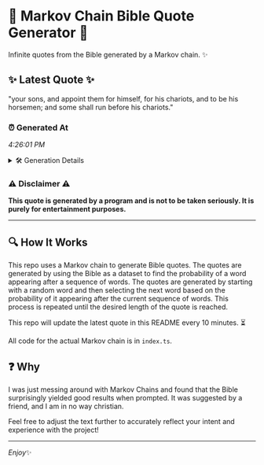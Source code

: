 # 📖 Markov Chain Bible Quote Generator 📖

Infinite quotes from the Bible generated by a Markov chain. ✨

## ✨ Latest Quote ✨
"your sons, and appoint them for himself, for his chariots, and to be his horsemen; and some shall run before his chariots."

### ⏰ Generated At
*4:26:01 PM*

<details>
    <summary>🛠️ Generation Details</summary>
    <p>
        <strong>🌱 Seed:</strong> your<br>
        <strong>🔄 Iterations:</strong> 21<br>
        <strong>📜 Context History:</strong><br>[ your ]: sons,<br>[ your, sons, ]: and<br>[ your, sons,, and ]: appoint<br>[ your, sons,, and, appoint ]: them<br>[ your, sons,, and, appoint, them ]: for<br>[ your, sons,, and, appoint, them, for ]: himself,<br>[ sons,, and, appoint, them, for, himself, ]: for<br>[ and, appoint, them, for, himself,, for ]: his<br>[ appoint, them, for, himself,, for, his ]: chariots,<br>[ them, for, himself,, for, his, chariots, ]: and<br>[ for, himself,, for, his, chariots,, and ]: to<br>[ himself,, for, his, chariots,, and, to ]: be<br>[ for, his, chariots,, and, to, be ]: his<br>[ his, chariots,, and, to, be, his ]: horsemen;<br>[ chariots,, and, to, be, his, horsemen; ]: and<br>[ and, to, be, his, horsemen;, and ]: some<br>[ to, be, his, horsemen;, and, some ]: shall<br>[ be, his, horsemen;, and, some, shall ]: run<br>[ his, horsemen;, and, some, shall, run ]: before<br>[ horsemen;, and, some, shall, run, before ]: his<br>[ and, some, shall, run, before, his ]: chariots.<br>
    </p>
</details>

### ⚠️ Disclaimer ⚠️
**This quote is generated by a program and is not to be taken seriously. It is purely for entertainment purposes.**

---

## 🔍 How It Works

This repo uses a Markov chain to generate Bible quotes. The quotes are generated by using the Bible as a dataset to find the probability of a word appearing after a sequence of words. The quotes are generated by starting with a random word and then selecting the next word based on the probability of it appearing after the current sequence of words. This process is repeated until the desired length of the quote is reached.

This repo will update the latest quote in this README every 10 minutes. ⏳

All code for the actual Markov chain is in `index.ts`.

## ❓ Why

I was just messing around with Markov Chains and found that the Bible surprisingly yielded good results when prompted. 
It was suggested by a friend, and I am in no way christian.

Feel free to adjust the text further to accurately reflect your intent and experience with the project!

---

*Enjoy*✨
